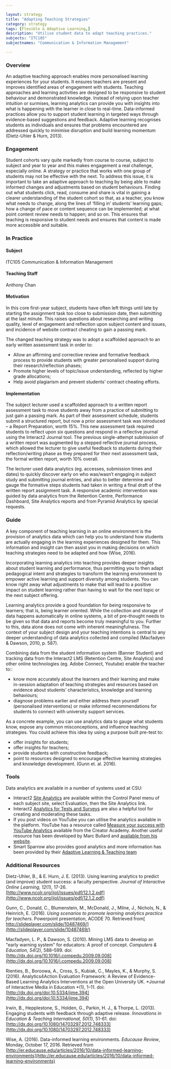 ```yaml
---

layout: strategy
title: "Adapting Teaching Strategies"
category: strategy
tags: [Flexible & Adaptive Learning,]
description: "Utilise student data to adapt teaching practices."
subjects: "ITC105"
subjectnames: "Communication & Information Management"

---
```


### Overview

An adaptive teaching approach enables more personalised learning experiences for your students. It ensures teachers are present and improves identified areas of engagement with students. Teaching approaches and learning activities are designed to be responsive to student behaviour and demonstrated knowledge. Instead of relying upon teacher intuition or surmises, learning analytics can provide you with insights into what is happening with the learner in close to real-time. Data-informed practices allow you to support student learning in targeted ways through evidence-based suggestions and feedback. Adaptive learning recognises students as individuals and ensures that problems encountered are addressed quickly to minimise disruption and build learning momentum (Dietz-Uhler & Hurn, 2013).

### Engagement

Student cohorts vary quite markedly from course to course, subject to subject and year to year and this makes engagement a real challenge, especially online. A strategy or practice that works with one group of students may not be effective with the next. To address this issue, it is important to take an adaptive approach to teaching by being able to make informed changes and adjustments based on student behaviours. Finding out what students click, read, consume and share is vital in gaining a clearer understanding of the student cohort so that, as a teacher, you know what needs to change, along the lines of ‘filling in’ students’ learning gaps; how a change of pace or content sequence can be implemented; at what point content review needs to happen; and so on. This ensures that teaching is responsive to student needs and ensures that content is made more accessible and suitable.

### In Practice
<div class="u-release practice" >

<div class="practice-item">
<div class="practice-content" markdown="1">

#### Subject

ITC105 Communication & Information Management

#### Teaching Staff

Anthony Chan

#### Motivation

In this core first-year subject, students have often left things until late by starting the assignment task too close to submission date, then submitting at the last minute. This raises questions about researching and writing quality, level of engagement and reflection upon subject content and issues, and incidence of website contract cheating to gain a passing mark.

The changed teaching strategy was to adopt a scaffolded approach to an early written assessment task in order to:

- Allow an affirming and corrective review and formative feedback process to provide students with greater personalised support during their research/reflection phases;
- Promote higher levels of topic/issue understanding, reflected by higher grade allocations;
- Help avoid plagiarism and prevent students’ contract cheating efforts.

#### Implementation

The subject lecturer used a scaffolded approach to a written report assessment task to move students away from a practice of submitting to just gain a passing mark. As part of their assessment schedule, students submit a structured report, but now a prior assessment task was introduced – a Report Preparation, worth 15%. This new assessment task required students to reflect upon six questions and respond in a reflective journal using the Interact2 Journal tool. The previous single-attempt submission of a written report was augmented by a stepped reflective journal process, which allowed the lecturer to give useful feedback to students during their reflection/writing phase as they prepared for their next assessment task, the formal written report, worth 10% overall.

The lecturer used data analytics (eg. accesses, submission times and dates) to quickly discover early on who was/wasn’t engaging in subject study and submitting journal entries, and also to better determine and gauge the formative steps students had taken in writing a final draft of the written report assignment task. A responsive academic intervention was guided by data analytics from the Retention Centre, Performance Dashboard, Site Analytics reports and from Pyramid Analytics by special requests.

</div>
</div>

</div>

### Guide

A key component of teaching learning in an online environment is the provision of analytics data which can help you to understand how students are actually engaging in the learning experiences designed for them. This information and insight can then assist you in making decisions on which teaching strategies need to be adapted and how (Wise, 2016).

Incorporating learning analytics into teaching provides deeper insights about student learning and performance, thus permitting you to then adapt pedagogical intent and strategies to transform the learning environment to empower active learning and support diversity among students. You can know right away what adjustments to make that will lead to a positive impact on student learning rather than having to wait for the next topic or the next subject offering.

Learning analytics provide a good foundation for being responsive to learners; that is, being learner oriented. While the collection and storage of data happens automatically in online systems, a bit of pre-thought needs to be given so that data and reports become truly meaningful to you. Further to this, data alone does not come with inherent meaningfulness. The context of your subject design and your teaching intentions is central to any deeper understanding of data analytics collected and compiled (Macfadyen & Dawson, 2010, p. 587).

Combining data from the student information system (Banner Student) and tracking data from the Interact2 LMS (Retention Centre, Site Analytics) and other online technologies (eg. Adobe Connect, Youtube) enable the teacher to::

* know more accurately about the learners and their learning and make in-session adaptation of teaching strategies and resources based on evidence about students’ characteristics, knowledge and learning behaviours;
* diagnose problems earlier and either address them yourself (personalised interventions) or make informed recommendations for students to connect with university support services.

As a concrete example, you can use analytics data to gauge what students know, expose any common misconceptions, and influence teaching strategies. You could achieve this idea by using a purpose built pre-test to:

* offer insights for students;
* offer insights for teachers;
* provide students with constructive feedback;
* point to resources designed to encourage effective learning strategies and knowledge development. (Gunn et. al. 2016).

### Tools

Data analytics are available in a number of systems used at CSU:

* Interact2 [Site Analytics](http://www.csu.edu.au/division/student-learning/interact2_help/faculty-and-csu-staff/analytics-and-performance) are available within the Control Panel menu of each subject site, select Evaluation, then the Site Analytics link.
* Interact2 [Analytics for Tests and Surveys](http://www.csu.edu.au/division/student-learning/interact2_help/faculty-and-csu-staff/tests,-pools-and-surveys) are also a helpful tool for creating and moderating these tasks.
* If you post videos on YouTube you can utilise the analytics available in the platform. YouTube has a resource called [Measure your success with YouTube Analytics](https://creatoracademy.youtube.com/page/course/analytics-series?hl=en) available from the Creator Academy. Another useful resource has been developed by Marc Bullard and [available from his website](http://marcbullard.com/wp-content/uploads/2011/12/YouTubeAnalytics.pdf).
* Smart Sparrow also provides good analytics and more information has been provided by their [Adaptive Learning & Teaching team](http://www.csu.edu.au/division/student-learning/home/technologies-for-learning-and-teaching)

### Additional Resources

<div class="apa-ref" markdown="1">

Dietz-Uhler, B., & E. Hurn, J. E. (2013). Using learning analytics to predict (and improve) student success: a faculty perspective. *Journal of Interactive Online Learning, 12*(1), 17-26. [http://www.ncolr.org/jiol/issues/pdf/12.1.2.pdf](http://www.ncolr.org/jiol/issues/pdf/12.1.2.pdf)

Gunn, C., Donald, C., Blumenstein, M., McDonald, J., Milne, J., Nichols, N., & Heinrich, E. (2016). *Using scenarios to promote learning analytics practice for teachers*. Powerpoint presentation, ACODE 70. Retrieved from[ http://slideplayer.com/slide/10487469/](http://slideplayer.com/slide/10487469/)

Macfadyen, L. P., & Dawson, S. (2010). Mining LMS data to develop an "early warning system" for educators: A proof of concept. *Computers & Education, 54*(2), 588–599. doi: [http://dx.doi.org/10.1016/j.compedu.2009.09.008](http://dx.doi.org/10.1016/j.compedu.2009.09.008)

Rienties, B., Boroowa, A., Cross, S., Kubiak, C., Mayles, K., & Murphy, S. (2016). Analytics4Action Evaluation Framework: A Review of Evidence-Based Learning Analytics Interventions at the Open University UK. *Journal of Interactive Media in Education *(1), 1–11. doi: [http://dx.doi.org/doi:10.5334/jime.394](http://dx.doi.org/doi:10.5334/jime.394)

Irwin, B., Hepplestone, S., Holden, G., Parkin, H. J., & Thorpe, L. (2013). Engaging students with feedback through adaptive release. *Innovations in Education & Teaching International, 50*(1), 51-61. doi: [http://dx.doi.org/10.1080/14703297.2012.748333](http://dx.doi.org/10.1080/14703297.2012.748333)

Wise, A. (2016). Data-informed learning environments. *Educause Review*, Monday, October 17, 2016. Retrieved from [http://er.educause.edu/articles/2016/10/data-informed-learning-environments](http://er.educause.edu/articles/2016/10/data-informed-learning-environments)

</div>
